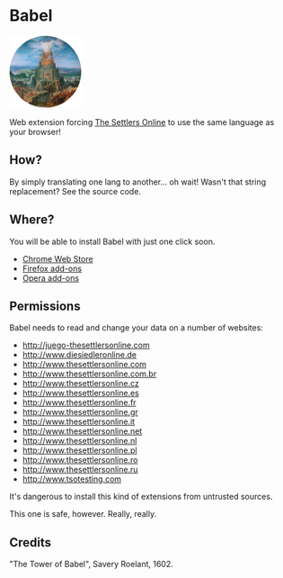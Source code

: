 Babel
=====

![](icon.png)

Web extension forcing [The Settlers Online](http://www.thesettlersonline.com/) to use the same language as your browser!

## How?

By simply translating one lang to another... oh wait! Wasn't that string replacement? See the source code.

## Where?

You will be able to install Babel with just one click soon.

- [Chrome Web Store]()
- [Firefox add-ons]()
- [Opera add-ons]()

## Permissions

Babel needs to read and change your data on a number of websites:

- http://juego-thesettlersonline.com
- http://www.diesiedleronline.de
- http://www.thesettlersonline.com
- http://www.thesettlersonline.com.br
- http://www.thesettlersonline.cz
- http://www.thesettlersonline.es
- http://www.thesettlersonline.fr
- http://www.thesettlersonline.gr
- http://www.thesettlersonline.it
- http://www.thesettlersonline.net
- http://www.thesettlersonline.nl
- http://www.thesettlersonline.pl
- http://www.thesettlersonline.ro
- http://www.thesettlersonline.ru
- http://www.tsotesting.com

It's dangerous to install this kind of extensions from untrusted sources.

This one is safe, however. Really, really.

## Credits

"The Tower of Babel", Savery Roelant, 1602.
